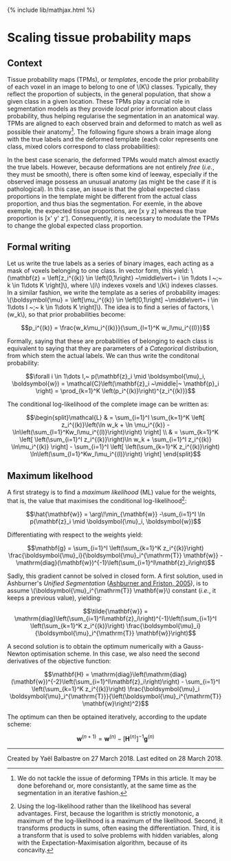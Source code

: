 {% include lib/mathjax.html %}

Scaling tissue probability maps
===============================

Context
-------

Tissue probability maps (TPMs), or _templates_, encode the prior probability of each voxel in an image to belong to one of \\(K\\) classes. Typically, they reflect the proportion of subjects, in the general population, that show a given class in a given location. These TPMs play a crucial role in segmentation models as they provide *local* prior information about class probability, thus helping regularise the segmentation in an anatomical way. TPMs are aligned to each observed brain and deformed to match as well as possible their anatomy[^registration]. The following figure shows a brain image along with the true labels and the deformed template (each color represents one class, mixed colors correspond to class probabilities):

[^registration]: We do not tackle the issue of deforming TPMs in this article. It may be done beforehand or, more consistantly, at the same time as the segmentation in an iterative fashion.

In the best case scenario, the deformed TPMs would match almost exactly the true labels. However, because deformations are not entirely _free_ (_i.e._, they must be smooth), there is often some kind of leeway, especially if the observed image possess an unusual anatomy (as might be the case if it is pathological). In this case, an issue is that the global expected class proportions in the template might be different from the actual class proportion, and thus bias the segmentation. For exemle, in the above exemple, the expected tissue proportions, are [x y z] whereas the true proportion is [x' y' z']. Consequently, it is necessary to modulate the TPMs to change the global expected class proportion.

Formal writing
--------------

Let us write the true labels as a series of binary images, each acting as a mask of voxels belonging to one class. In vector form, this yield: \\(\mathbf{z} = \left[z_i^{(k)} \in \left\{0,1\right\} ~\middle\vert~  i \in 1\dots I ~;~ k \in 1\dots K \right]\\), where \\(i\\) indexes voxels and \\(k\\) indexes classes. In a similar fashion, we write the template as a series of probability images: \\(\boldsymbol{\mu} = \left[\mu_i^{(k)} \in \left[0,1\right] ~\middle\vert~  i \in 1\dots I ~;~ k \in 1\dots K \right]\\). The idea is to find a series of factors, \\(w_k\\), so that prior probabilities become:

$$p_i^{(k)} = \frac{w_k\mu_i^{(k)}}{\sum_{l=1}^K w_l\mu_i^{(l)}}$$

Formally, saying that these are probabilities of belonging to each class is equivalent to saying that they are parameters of a _Categorical_ distribution, from which stem the actual labels. We can thus write the conditonal probability:

$$\forall i \in 1\dots I,~ p(\mathbf{z}_i \mid \boldsymbol{\mu}_i, \boldsymbol{w}) = \mathcal{C}\left(\mathbf{z}_i ~\middle|~ \mathbf{p}_i \right) = \prod_{k=1}^K \left(p_i^{(k)}\right)^{z_i^{(k)}}$$

The conditional log-likelihood of the complete image can be written as:

$$\begin{split}\mathcal{L} 
& = \sum_{i=1}^I \sum_{k=1}^K \left[ z_i^{(k)}\left(\ln w_k + \ln \mu_i^{(k)} - \ln\left(\sum_{l=1}^Kw_l\mu_i^{(l)}\right)\right) \right] \\
& = \sum_{k=1}^K \left[ \left(\sum_{i=1}^I z_i^{(k)}\right)\ln w_k  + \sum_{i=1}^I z_i^{(k)} \ln\mu_i^{(k)} \right] - \sum_{i=1}^I \left[ \left(\sum_{k=1}^K z_i^{(k)}\right) \ln\left(\sum_{l=1}^Kw_l\mu_i^{(l)}\right) \right]
\end{split}$$

Maximum likelhood
-----------------

A first strategy is to find a _maximum likelihood_ (ML) value for the weights, that is, the value that maximises the conditional log-likelihood[^log]:

[^log]: Using the log-likelihood rather than the likelihood has several advantages. First, because the logarithm is strictly monotonic, a maximum of the log-likelihood is a maximum of the likelihood. Second, it transforms products in sums, often easing the differentiation. Third, it is a transform that is used to solve problems with hidden variables, along with the Expectation-Maximisation algorithm, because of its concavity. 

$$\hat{\mathbf{w}} = \arg\!\min_{\mathbf{w}} -\sum_{i=1}^I \ln p(\mathbf{z}_i \mid \boldsymbol{\mu}_i, \boldsymbol{w})$$

Differentiating with respect to the weights yield:

$$\mathbf{g} = \sum_{i=1}^I \left(\sum_{k=1}^K z_i^{(k)}\right) \frac{\boldsymbol{\mu}_i}{\boldsymbol{\mu}_i^{\mathrm{T}} \mathbf{w}} - \mathrm{diag}(\mathbf{w})^{-1}\left(\sum_{i=1}^I\mathbf{z}_i\right)$$

Sadly, this gradient cannot be solved in closed form. A first solution, used in Ashburner's _Unified Segmentation_ ([Ashburner and Friston, 2005](https://doi.org/10.1016/j.neuroimage.2005.02.018 "Persistent link using digital object identifier")), is to assume \\(\boldsymbol{\mu}_i^{\mathrm{T}} \mathbf{w}\\) constant (_i.e._, it keeps a previous value), yielding:

$$\tilde{\mathbf{w}} = \mathrm{diag}\left(\sum_{i=1}^I\mathbf{z}_i\right)^{-1}\left(\sum_{i=1}^I \left(\sum_{k=1}^K z_i^{(k)}\right) \frac{\boldsymbol{\mu}_i}{\boldsymbol{\mu}_i^{\mathrm{T}} \mathbf{w}}\right)$$

A second solution is to obtain the optimum numerically with a Gauss-Newton optimisation scheme. In this case, we also need the second derivatives of the objective function:

$$\mathbf{H} = \mathrm{diag}\left(\mathrm{diag}(\mathbf{w})^{-2}\left(\sum_{i=1}^I\mathbf{z}_i\right)\right) - \sum_{i=1}^I \left(\sum_{k=1}^K z_i^{(k)}\right) \frac{\boldsymbol{\mu}_i \boldsymbol{\mu}_i^{\mathrm{T}}}{\left(\boldsymbol{\mu}_i^{\mathrm{T}} \mathbf{w}\right)^2}$$

The optimum can then be optained iteratively, according to the update scheme:

$$\mathbf{w}^{(n+1)} = \mathbf{w}^{(n)} - \left[\mathbf{H}^{(n)}\right]^{-1} \mathbf{g}^{(n)}$$

---
Created by Yaël Balbastre on 27 March 2018.
Last edited on 28 March 2018.
